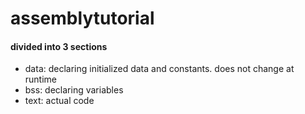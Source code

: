 # assemblytutorial


#### divided into 3 sections
- data: declaring initialized data and constants. does not change at runtime
- bss: declaring variables
- text: actual code
